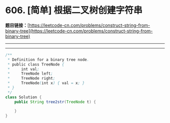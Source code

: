 # 606. [简单] 根据二叉树创建字符串

**题目链接：**[https://leetcode-cn.com/problems/construct-string-from-binary-tree](https://leetcode-cn.com/problems/construct-string-from-binary-tree)

---

<Cards card="leetcode_606_construct-string-from-binary-tree"></Cards>

---

```java
/**
 * Definition for a binary tree node.
 * public class TreeNode {
 *     int val;
 *     TreeNode left;
 *     TreeNode right;
 *     TreeNode(int x) { val = x; }
 * }
 */
class Solution {
    public String tree2str(TreeNode t) {
        
    }
}
```